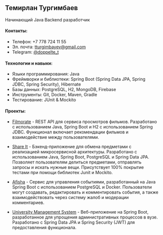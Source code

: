 ## Темирлан Тургимбаев

Начинающий Java Backend разработчик

#### Контакты:  
- Телефон: +7 778 724 11 55
- Эл. почта: tturgimbayev@gmail.com  
- Telegram: [@doppelte_t](https://t.me/doppelte_t)

#### Технологии и навыки:
- Языки программирования: Java
- Фреймворки и библиотеки: Spring Boot (Spring Data JPA, Spring JDBC, Spring Security), Hibernate
- Базы данных: PostgreSQL, H2, MongoDB, Firebase
- Инструменты: Git, Docker, Maven, Gradle
- Тестирование: JUnit & Mockito

#### Проекты:

- [Filmorate](https://github.com/Timirlon/filmorate) - REST API для сервиса просмотров фильмов. Разработано с использованием Java, Spring Boot и H2 с использованием Spring JDBC. Функционал включает рекомендации фильмов и взаимодействие между пользователями.

- [Share It](https://github.com/Timirlon/share-it) - Бэкенд-приложение для обмена предметами с реализацией микросервисной архитектуры. Разработано с использованием Java, Spring Boot, PostgreSQL и Spring Data JPA. Позволяет пользователям делиться предметами, отправлять запросы и искать нужные вещи. Присутствует 100% покрытие тестами при помощи библиотек Junit и Mockito.

- [Afisha](https://github.com/Timirlon/afisha) - Сервис для управления событиями, разработанный на Java Spring Boot с использованием PostgreSQL и Docker. Пользователи могут создавать, редактировать и комментировать события, а также взаимодействовать через систему жалоб и модерации комментариев.

- [University Management System](https://github.com/Timirlon/university-management-system) - Веб-приложение на Spring Boot, разработанное для упрощения административных
процессов в вузе. Разработано с Spring Data JPA и Spring Security (JWT) для предоставления функционала.
